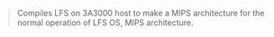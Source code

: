 > Compiles LFS on 3A3000 host to make a MIPS architecture for the normal operation of LFS OS, MIPS architecture.
